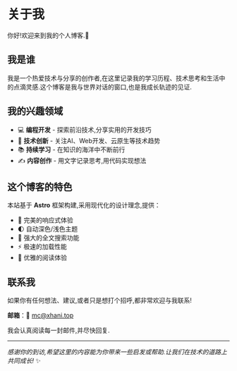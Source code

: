 # 关于我

你好!欢迎来到我的个人博客.👋

## 我是谁

我是一个热爱技术与分享的创作者,在这里记录我的学习历程、技术思考和生活中的点滴灵感.这个博客是我与世界对话的窗口,也是我成长轨迹的见证.

## 我的兴趣领域

- 💻 **编程开发** - 探索前沿技术,分享实用的开发技巧
- 🚀 **技术创新** - 关注AI、Web开发、云原生等技术趋势  
- 📚 **持续学习** - 在知识的海洋中不断前行
- ✍️ **内容创作** - 用文字记录思考,用代码实现想法

## 这个博客的特色

本站基于 **Astro** 框架构建,采用现代化的设计理念,提供：

- 📱 完美的响应式体验
- 🌓 自动深色/浅色主题
- 🔎 强大的全文搜索功能
- ⚡ 极速的加载性能
- 📖 优雅的阅读体验

## 联系我

如果你有任何想法、建议,或者只是想打个招呼,都非常欢迎与我联系!

**邮箱**：📧 mc@xhani.top

我会认真阅读每一封邮件,并尽快回复.

---

*感谢你的到访,希望这里的内容能为你带来一些启发或帮助.让我们在技术的道路上共同成长!* ✨